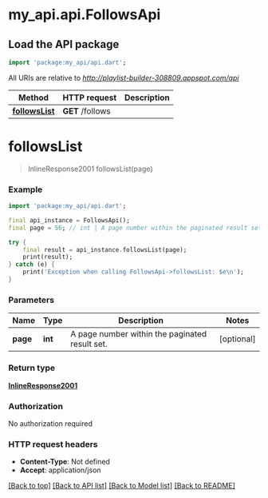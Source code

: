 # my_api.api.FollowsApi

## Load the API package
```dart
import 'package:my_api/api.dart';
```

All URIs are relative to *http://playlist-builder-308809.appspot.com/api*

Method | HTTP request | Description
------------- | ------------- | -------------
[**followsList**](FollowsApi.md#followslist) | **GET** /follows | 


# **followsList**
> InlineResponse2001 followsList(page)



### Example
```dart
import 'package:my_api/api.dart';

final api_instance = FollowsApi();
final page = 56; // int | A page number within the paginated result set.

try {
    final result = api_instance.followsList(page);
    print(result);
} catch (e) {
    print('Exception when calling FollowsApi->followsList: $e\n');
}
```

### Parameters

Name | Type | Description  | Notes
------------- | ------------- | ------------- | -------------
 **page** | **int**| A page number within the paginated result set. | [optional] 

### Return type

[**InlineResponse2001**](InlineResponse2001.md)

### Authorization

No authorization required

### HTTP request headers

 - **Content-Type**: Not defined
 - **Accept**: application/json

[[Back to top]](#) [[Back to API list]](../README.md#documentation-for-api-endpoints) [[Back to Model list]](../README.md#documentation-for-models) [[Back to README]](../README.md)

